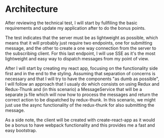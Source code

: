 # Architecture

After reviewing the technical test, I will start by fullfiling the basic requirements and update my application after to do the bonus points.

The test indicates that the server must be as lightweight as possible, which means that it will probably just require two endpoints, one for submitting message, and the other to create a one way connection from the server to the subscribing client. For this last endpoint, I will use SSE as it's the most lightweight and easy way to dispatch messages from my point of view.

After I will start by creating my react app, focusing on the functionality side first and in the end to the styling. Assuming that separation of concerns is necessary and that I will try to have the components "as dumb as possible", I will follow an approach that I usualy do which consists on using Redux and Redux-Thunk and (in this scenario) a MessageService that will be a separate js file which will now how to process the messages and return the correct action to be dispatched by redux-thunk. In this scenario, we might just use the async functionality of the redux-thunk for also submitting the message.

As a side note, the client will be created with create-react-app as it would be a bonus to have webpack functionality and this provides me a fast and easy bootstrap.